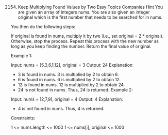 2154. Keep Multiplying Found Values by Two
Easy
Topics
Companies
Hint
You are given an array of integers nums. You are also given an integer original which is the first number that needs to be searched for in nums.

You then do the following steps:

If original is found in nums, multiply it by two (i.e., set original = 2 * original).
Otherwise, stop the process.
Repeat this process with the new number as long as you keep finding the number.
Return the final value of original.

 

Example 1:

Input: nums = [5,3,6,1,12], original = 3
Output: 24
Explanation: 
- 3 is found in nums. 3 is multiplied by 2 to obtain 6.
- 6 is found in nums. 6 is multiplied by 2 to obtain 12.
- 12 is found in nums. 12 is multiplied by 2 to obtain 24.
- 24 is not found in nums. Thus, 24 is returned.
Example 2:

Input: nums = [2,7,9], original = 4
Output: 4
Explanation:
- 4 is not found in nums. Thus, 4 is returned.
 

Constraints:

1 <= nums.length <= 1000
1 <= nums[i], original <= 1000